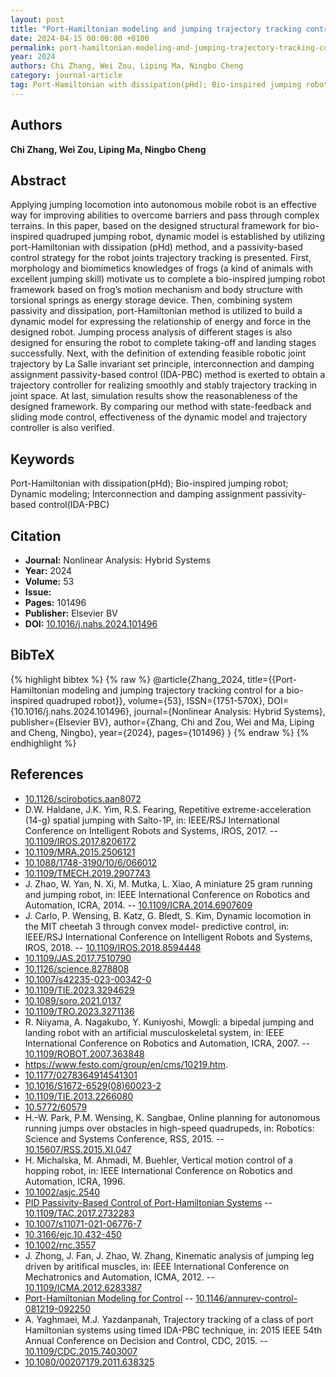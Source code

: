 ```yaml
---
layout: post
title: "Port-Hamiltonian modeling and jumping trajectory tracking control for a bio-inspired quadruped robot"
date: 2024-04-15 00:00:00 +0100
permalink: port-hamiltonian-modeling-and-jumping-trajectory-tracking-control-for-a-bio-inspired-quadruped-robot
year: 2024
authors: Chi Zhang, Wei Zou, Liping Ma, Ningbo Cheng
category: journal-article
tag: Port-Hamiltonian with dissipation(pHd); Bio-inspired jumping robot; Dynamic modeling; Interconnection and damping assignment passivity-based control(IDA-PBC)
---
```

 
## Authors
**Chi Zhang, Wei Zou, Liping Ma, Ningbo Cheng**
 
## Abstract
Applying jumping locomotion into autonomous mobile robot is an effective way for improving abilities to overcome barriers and pass through complex terrains. In this paper, based on the designed structural framework for bio-inspired quadruped jumping robot, dynamic model is established by utilizing port-Hamiltonian with dissipation (pHd) method, and a passivity-based control strategy for the robot joints trajectory tracking is presented. First, morphology and biomimetics knowledges of frogs (a kind of animals with excellent jumping skill) motivate us to complete a bio-inspired jumping robot framework based on frog’s motion mechanism and body structure with torsional springs as energy storage device. Then, combining system passivity and dissipation, port-Hamiltonian method is utilized to build a dynamic model for expressing the relationship of energy and force in the designed robot. Jumping process analysis of different stages is also designed for ensuring the robot to complete taking-off and landing stages successfully. Next, with the definition of extending feasible robotic joint trajectory by La Salle invariant set principle, interconnection and damping assignment passivity-based control (IDA-PBC) method is exerted to obtain a trajectory controller for realizing smoothly and stably trajectory tracking in joint space. At last, simulation results show the reasonableness of the designed framework. By comparing our method with state-feedback and sliding mode control, effectiveness of the dynamic model and trajectory controller is also verified.
 
## Keywords
Port-Hamiltonian with dissipation(pHd); Bio-inspired jumping robot; Dynamic modeling; Interconnection and damping assignment passivity-based control(IDA-PBC)
 
## Citation
- **Journal:** Nonlinear Analysis: Hybrid Systems
- **Year:** 2024
- **Volume:** 53
- **Issue:** 
- **Pages:** 101496
- **Publisher:** Elsevier BV
- **DOI:** [10.1016/j.nahs.2024.101496](https://doi.org/10.1016/j.nahs.2024.101496)
 
## BibTeX
{% highlight bibtex %}
{% raw %}
@article{Zhang_2024,
  title={{Port-Hamiltonian modeling and jumping trajectory tracking control for a bio-inspired quadruped robot}},
  volume={53},
  ISSN={1751-570X},
  DOI={10.1016/j.nahs.2024.101496},
  journal={Nonlinear Analysis: Hybrid Systems},
  publisher={Elsevier BV},
  author={Zhang, Chi and Zou, Wei and Ma, Liping and Cheng, Ningbo},
  year={2024},
  pages={101496}
}
{% endraw %}
{% endhighlight %}
 
## References
- [10.1126/scirobotics.aan8072](https://doi.org/10.1126/scirobotics.aan8072)
- D.W. Haldane, J.K. Yim, R.S. Fearing, Repetitive extreme-acceleration (14-g) spatial jumping with Salto-1P, in: IEEE/RSJ International Conference on Intelligent Robots and Systems, IROS, 2017. -- [10.1109/IROS.2017.8206172](https://doi.org/10.1109/IROS.2017.8206172)
- [10.1109/MRA.2015.2506121](https://doi.org/10.1109/MRA.2015.2506121)
- [10.1088/1748-3190/10/6/066012](https://doi.org/10.1088/1748-3190/10/6/066012)
- [10.1109/TMECH.2019.2907743](https://doi.org/10.1109/TMECH.2019.2907743)
- J. Zhao, W. Yan, N. Xi, M. Mutka, L. Xiao, A miniature 25 gram running and jumping robot, in: IEEE International Conference on Robotics and Automation, ICRA, 2014. -- [10.1109/ICRA.2014.6907609](https://doi.org/10.1109/ICRA.2014.6907609)
- J. Carlo, P. Wensing, B. Katz, G. Bledt, S. Kim, Dynamic locomotion in the MIT cheetah 3 through convex model- predictive control, in: IEEE/RSJ International Conference on Intelligent Robots and Systems, IROS, 2018. -- [10.1109/IROS.2018.8594448](https://doi.org/10.1109/IROS.2018.8594448)
- [10.1109/JAS.2017.7510790](https://doi.org/10.1109/JAS.2017.7510790)
- [10.1126/science.8278808](https://doi.org/10.1126/science.8278808)
- [10.1007/s42235-023-00342-0](https://doi.org/10.1007/s42235-023-00342-0)
- [10.1109/TIE.2023.3294629](https://doi.org/10.1109/TIE.2023.3294629)
- [10.1089/soro.2021.0137](https://doi.org/10.1089/soro.2021.0137)
- [10.1109/TRO.2023.3271136](https://doi.org/10.1109/TRO.2023.3271136)
- R. Niiyama, A. Nagakubo, Y. Kuniyoshi, Mowgli: a bipedal jumping and landing robot with an artificial musculoskeletal system, in: IEEE International Conference on Robotics and Automation, ICRA, 2007. -- [10.1109/ROBOT.2007.363848](https://doi.org/10.1109/ROBOT.2007.363848)
- https://www.festo.com/group/en/cms/10219.htm.
- [10.1177/0278364914541301](https://doi.org/10.1177/0278364914541301)
- [10.1016/S1672-6529(08)60023-2](https://doi.org/10.1016/S1672-6529(08)60023-2)
- [10.1109/TIE.2013.2266080](https://doi.org/10.1109/TIE.2013.2266080)
- [10.5772/60579](https://doi.org/10.5772/60579)
- H.-W. Park, P.M. Wensing, K. Sangbae, Online planning for autonomous running jumps over obstacles in high-speed quadrupeds, in: Robotics: Science and Systems Conference, RSS, 2015. -- [10.15607/RSS.2015.XI.047](https://doi.org/10.15607/RSS.2015.XI.047)
- H. Michalska, M. Ahmadi, M. Buehler, Vertical motion control of a hopping robot, in: IEEE International Conference on Robotics and Automation, ICRA, 1996.
- [10.1002/asjc.2540](https://doi.org/10.1002/asjc.2540)
- [PID Passivity-Based Control of Port-Hamiltonian Systems](pid-passivity-based-control-of-port-hamiltonian-systems) -- [10.1109/TAC.2017.2732283](https://doi.org/10.1109/TAC.2017.2732283)
- [10.1007/s11071-021-06776-7](https://doi.org/10.1007/s11071-021-06776-7)
- [10.3166/ejc.10.432-450](https://doi.org/10.3166/ejc.10.432-450)
- [10.1002/rnc.3557](https://doi.org/10.1002/rnc.3557)
- J. Zhong, J. Fan, J. Zhao, W. Zhang, Kinematic analysis of jumping leg driven by aritifical muscles, in: IEEE International Conference on Mechatronics and Automation, ICMA, 2012. -- [10.1109/ICMA.2012.6283387](https://doi.org/10.1109/ICMA.2012.6283387)
- [Port-Hamiltonian Modeling for Control](port-hamiltonian-modeling-for-control) -- [10.1146/annurev-control-081219-092250](https://doi.org/10.1146/annurev-control-081219-092250)
- A. Yaghmaei, M.J. Yazdanpanah, Trajectory tracking of a class of port Hamiltonian systems using timed IDA-PBC technique, in: 2015 IEEE 54th Annual Conference on Decision and Control, CDC, 2015. -- [10.1109/CDC.2015.7403007](https://doi.org/10.1109/CDC.2015.7403007)
- [10.1080/00207179.2011.638325](https://doi.org/10.1080/00207179.2011.638325)

